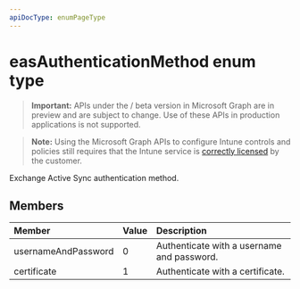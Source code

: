 ```yaml
---
apiDocType: enumPageType
---
```

# easAuthenticationMethod enum type

> **Important:** APIs under the / beta version in Microsoft Graph are in preview and are subject to change. Use of these APIs in production applications is not supported.

> **Note:** Using the Microsoft Graph APIs to configure Intune controls and policies still requires that the Intune service is [correctly licensed](https://go.microsoft.com/fwlink/?linkid=839381) by the customer.

Exchange Active Sync authentication method.
## Members
|Member|Value|Description|
|:---|:---|:---|
|usernameAndPassword|0|Authenticate with a username and password.|
|certificate|1|Authenticate with a certificate.|






